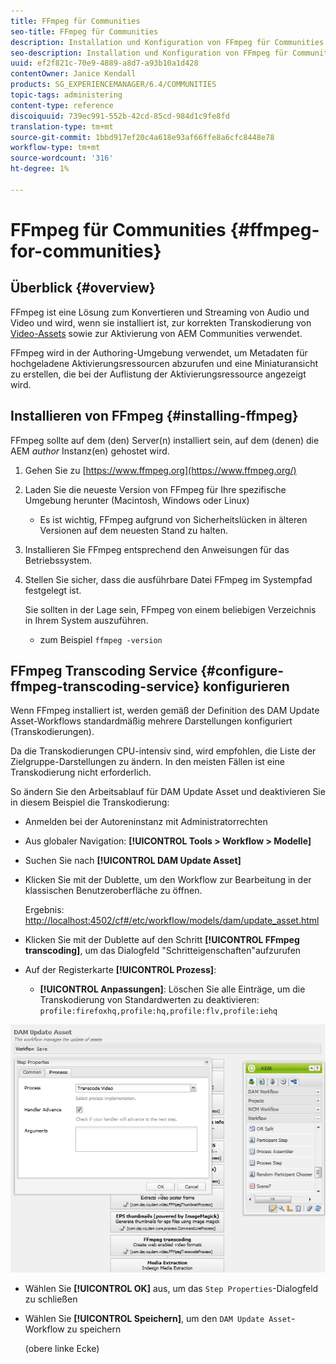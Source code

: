 ```yaml
---
title: FFmpeg für Communities
seo-title: FFmpeg für Communities
description: Installation und Konfiguration von FFmpeg für Communities
seo-description: Installation und Konfiguration von FFmpeg für Communities
uuid: ef2f821c-70e9-4889-a8d7-a93b10a1d428
contentOwner: Janice Kendall
products: SG_EXPERIENCEMANAGER/6.4/COMMUNITIES
topic-tags: administering
content-type: reference
discoiquuid: 739ec991-552b-42cd-85cd-984d1c9fe8fd
translation-type: tm+mt
source-git-commit: 1bbd917ef20c4a618e93af66ffe8a6cfc8448e78
workflow-type: tm+mt
source-wordcount: '316'
ht-degree: 1%

---
```



# FFmpeg für Communities {#ffmpeg-for-communities}

## Überblick {#overview}

FFmpeg ist eine Lösung zum Konvertieren und Streaming von Audio und Video und wird, wenn sie installiert ist, zur korrekten Transkodierung von [Video-Assets](../../help/sites-authoring/default-components-foundation.md#video) sowie zur Aktivierung von AEM Communities verwendet.

FFmpeg wird in der Authoring-Umgebung verwendet, um Metadaten für hochgeladene Aktivierungsressourcen abzurufen und eine Miniaturansicht zu erstellen, die bei der Auflistung der Aktivierungsressource angezeigt wird.

## Installieren von FFmpeg {#installing-ffmpeg}

FFmpeg sollte auf dem (den) Server(n) installiert sein, auf dem (denen) die AEM *author* Instanz(en) gehostet wird.

1. Gehen Sie zu [https://www.ffmpeg.org](https://www.ffmpeg.org/)
1. Laden Sie die neueste Version von FFmpeg für Ihre spezifische Umgebung herunter (Macintosh, Windows oder Linux)

   * Es ist wichtig, FFmpeg aufgrund von Sicherheitslücken in älteren Versionen auf dem neuesten Stand zu halten.

1. Installieren Sie FFmpeg entsprechend den Anweisungen für das Betriebssystem.

1. Stellen Sie sicher, dass die ausführbare Datei FFmpeg im Systempfad festgelegt ist.

   Sie sollten in der Lage sein, FFmpeg von einem beliebigen Verzeichnis in Ihrem System auszuführen.

   * zum Beispiel `ffmpeg -version`

## FFmpeg Transcoding Service {#configure-ffmpeg-transcoding-service} konfigurieren

Wenn FFmpeg installiert ist, werden gemäß der Definition des DAM Update Asset-Workflows standardmäßig mehrere Darstellungen konfiguriert (Transkodierungen).

Da die Transkodierungen CPU-intensiv sind, wird empfohlen, die Liste der Zielgruppe-Darstellungen zu ändern. In den meisten Fällen ist eine Transkodierung nicht erforderlich.

So ändern Sie den Arbeitsablauf für DAM Update Asset und deaktivieren Sie in diesem Beispiel die Transkodierung:

* Anmelden bei der Autoreninstanz mit Administratorrechten
* Aus globaler Navigation: **[!UICONTROL Tools > Workflow > Modelle]**
* Suchen Sie nach **[!UICONTROL DAM Update Asset]**
* Klicken Sie mit der Dublette, um den Workflow zur Bearbeitung in der klassischen Benutzeroberfläche zu öffnen.

   Ergebnis: [http://localhost:4502/cf#/etc/workflow/models/dam/update_asset.html](http://localhost:4502/cf#/etc/workflow/models/dam/update_asset.html)

* Klicken Sie mit der Dublette auf den Schritt **[!UICONTROL FFmpeg transcoding]**, um das Dialogfeld &quot;Schritteigenschaften&quot;aufzurufen
* Auf der Registerkarte **[!UICONTROL Prozess]**:

   * **[!UICONTROL Anpassungen]**: Löschen Sie alle Einträge, um die Transkodierung von Standardwerten zu deaktivieren:  `profile:firefoxhq,profile:hq,profile:flv,profile:iehq`

![chlimage_1-372](assets/chlimage_1-372.png)

* Wählen Sie **[!UICONTROL OK]** aus, um das `Step Properties`-Dialogfeld zu schließen

* Wählen Sie **[!UICONTROL Speichern]**, um den `DAM Update Asset`-Workflow zu speichern

   (obere linke Ecke)

